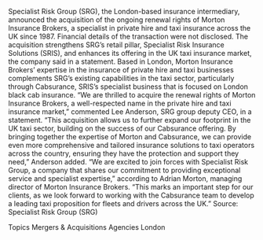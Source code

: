 Specialist Risk Group (SRG), the London-based insurance intermediary, announced the acquisition of the ongoing renewal rights of Morton Insurance Brokers, a specialist in private hire and taxi insurance across the UK since 1987.
Financial details of the transaction were not disclosed.
The acquisition strengthens SRG’s retail pillar, Specialist Risk Insurance Solutions (SRIS), and enhances its offering in the UK taxi insurance market, the company said in a statement.
Based in London, Morton Insurance Brokers’ expertise in the insurance of private hire and taxi businesses complements SRG’s existing capabilities in the taxi sector, particularly through Cabsurance, SRIS’s specialist business that is focused on London black cab insurance.
“We are thrilled to acquire the renewal rights of Morton Insurance Brokers, a well-respected name in the private hire and taxi insurance market,” commented Lee Anderson, SRG group deputy CEO, in a statement.
“This acquisition allows us to further expand our footprint in the UK taxi sector, building on the success of our Cabsurance offering. By bringing together the expertise of Morton and Cabsurance, we can provide even more comprehensive and tailored insurance solutions to taxi operators across the country, ensuring they have the protection and support they need,” Anderson added.
“We are excited to join forces with Specialist Risk Group, a company that shares our commitment to providing exceptional service and specialist expertise,” according to Adrian Morton, managing director of Morton Insurance Brokers. “This marks an important step for our clients, as we look forward to working with the Cabsurance team to develop a leading taxi proposition for fleets and drivers across the UK.”
Source: Specialist Risk Group (SRG)

Topics
Mergers & Acquisitions
Agencies
London
